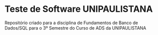# Teste de Software UNIPAULISTANA
Repositório criado para a disciplina de Fundamentos de Banco de Dados/SQL para o 3º Semestre do Curso de ADS da UNIPAULISTANA

